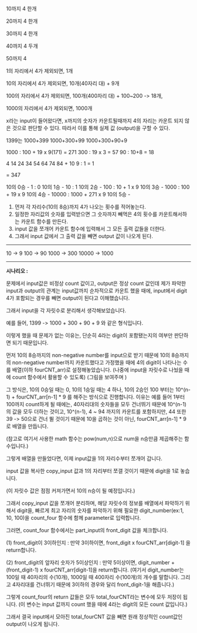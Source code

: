 10까지 4 한개

20까지 4 한개

30까지 4 한개

40까지 4 두개

50까지 4 





1의 자리에서 4가 제외되면, 1개

10의 자리에서 4가 제외되면, 10개(40자리 대) + 9개

100의 자리에서 4가 제외되면, 100개(400자리 대) +
100~200 -> 18개,



1000의 자리에서 4가 제외되면, 1000개

x라는 input이 들어왔다면, x까지의 숫자가 카운트될때까지 4의 자리는 카운트 되지 않은 것으로 판단할 수 있다. 따라서 이를 통해 실제 값 (output)을 구할 수 있다.

1399는
1000+399
1000+300+99
1000+300+90+9

1000 : 100 + 19 x 9(171) = 271
300 : 19 x 3 = 57
90 : 10+8 = 18

4 14 24 34 54 64 74 84 + 10
9 : 1 = 1 

= 347

10의 0승 - 1 : 0
10의 1승 - 10 : 1
10의 2승 - 100 : 10 + 1 x 9
10의 3승 - 1000 : 100 + 19 x 9
10의 4승 - 10000 : 1000 + 271 x 9
10의 5승 - 

1. 먼저 각 자리수(10의 8승)까지 4가 나오는 횟수를 적어놓는다.
2. 일정한 자리값의 숫자를 입력받으면 그 숫자까지 빼먹은 4의 횟수를 카운트해서하는 카운트 함수를 만든다.
3. input 값을 쪼개어 카운트 함수에 입력해서 그 모든 출력 값들을 더한다.
4. 그래서 input 값에서 그 출력 값을 빼면 output 값이 나오게 된다.



--------

10 -> 9
100 -> 90 
1000 -> 300
10000 -> 1000

--------------

**시나리오 :** 

문제에서 input값은 비정상 count 값이고, output은 정상 count 값인데 제가 파악한 input과 output의 관계는 input값까지 순차적으로 카운트 했을 때에, input에서 digit 4가 포함되는 경우를 빼면 output이 된다고 이해했습니다.

그래서 input을 각 자릿수로 분리해서 생각해보았습니다.

예를 들어, 1399 -> 1000 + 300 + 90 + 9 와 같은 형식입니다.

이렇게 했을 때 문제가 없는 이유는, 단순히 4라는 digit이 포함됐는지의 여부만 판단하면 되기 때문입니다. 

먼저 10의 8승까지의 non-negative number를 input으로 받기 때문에 10의 8승까지의 non-negative number까지 카운트했다고 가정했을 때에 4의 digit이 나타나는 수를 배열(이하 fourCNT_arr)로 설정해놓았습니다. (나중에 input을 자릿수로 나눴을 때에 count 함수에서 활용할 수 있도록)
(그림을 보여주며 )

그 방식은, 10의 0승일 때는 0, 10의 1승일 때는 4 하나, 
10의 2승인 100 부터는 10^(n-1) + fourCNT_arr[n-1] * 9 를 해주는 방식으로 진행합니다.
이유는 예를 들어 1부터 100까지 count하게 될 때에는, 
40자리대의 숫자들을 모두 건너뛰기 때문에 10^(n-1)의 값을 모두 더하는 것이고, 
 10^(n-1), 4 ~ 94 까지의 카운트를 포함하지만, 44 또한 39 -> 50으로 건너 뛸 것이기 때문에 10을 곱하는 것이 아닌, fourCNT_arr[n-1] * 9로 배열을 만듭니다.

(참고로 여기서 사용한 math 함수는 pow(num,n)으로 num을 n승만큼 제곱해주는 함수입니다.)

그렇게 배열을 만들었다면, 이제 input값을 1의 자리수부터 쪼개어 갑니다.

input 값을 복사한 copy_input 값과 1의 자리부터 쪼갤 것이기 때문에 digit을 1로 놓습니다.

(이 자릿수 값은 점점 커져가면서 10의 n승이 될 예정입니다.)

그래서 copy_input 값을 쪼개어 분리하며, 해당 자릿수의 정보를 배열에서 파악하기 위해서 digit을, 빠르게 최고 자리의 숫자를 파악하기 위해 필요한 digit_number(ex:1, 10, 100)을 count_four 함수에 함께 parameter로 입력합니다.

그러면, count_four 함수에서는 part_input의 front_digit 값을 체크합니다.

(1) front_digit이 3이하인지 :
만약 3이하이면, front_digit x fourCNT_arr[digit-1] 을 return합니다.

(2) front_digit의 앞자리 숫자가 5이상인지 : 
만약 5이상이면, digit_number + (front_digit-1) x fourCNT_arr[digit-1]을 return합니다. 
(여기서 digit_number는 100일 때 40자리의 수(10개), 1000일 때 400자리 수(100개)의 개수를 말합니다. 그리고 4자리대를 건너뛰기 때문에 3이하의 경우와 달리 front_digit-1을 해줍니다.)

그렇게 count_four의 return 값들은 모두 total_fourCNT라는 변수에 모두 저장이 됩니다. 
(이 변수는 input 값까지 count 했을 때에 4라는 digit의 모든 count 값입니다.)

그래서 결국 input에서 모아진 total_fourCNT 값을 빼면 원래 정상적인 count값인 output이 나오게 됩니다.